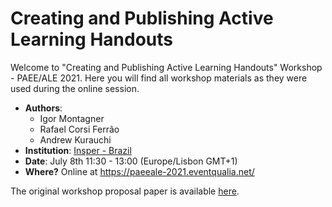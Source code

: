 # Creating and Publishing Active Learning Handouts

Welcome to "Creating and Publishing Active Learning Handouts" Workshop - PAEE/ALE 2021. Here you will find all workshop materials as they were used during the online session. 

* **Authors**:
    * Igor Montagner
    * Rafael Corsi Ferrão
    * Andrew Kurauchi
* **Institution**: [Insper - Brazil](www.insper.edu.br/) 
* **Date**: July 8th 11:30 - 13:00 (Europe/Lisbon GMT+1)
* **Where?** Online at https://paeeale-2021.eventqualia.net/

The original workshop proposal paper is available [here](workshop-paper.pdf). 
